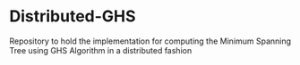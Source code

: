 # Distributed-GHS
Repository to hold the implementation for computing the Minimum Spanning Tree using GHS Algorithm in a distributed fashion
